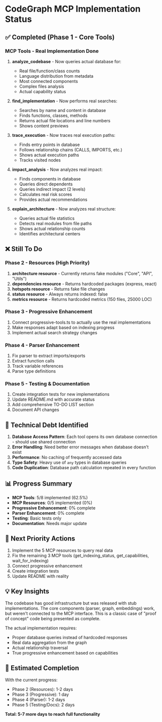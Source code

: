 # CodeGraph MCP Implementation Status

## ✅ Completed (Phase 1 - Core Tools)

### MCP Tools - Real Implementation Done
1. **analyze_codebase** - Now queries actual database for:
   - Real file/function/class counts
   - Language distribution from metadata
   - Most connected components
   - Complex files analysis
   - Actual capability status

2. **find_implementation** - Now performs real searches:
   - Searches by name and content in database
   - Finds functions, classes, methods
   - Returns actual file locations and line numbers
   - Shows content previews

3. **trace_execution** - Now traces real execution paths:
   - Finds entry points in database
   - Follows relationship chains (CALLS, IMPORTS, etc.)
   - Shows actual execution paths
   - Tracks visited nodes

4. **impact_analysis** - Now analyzes real impact:
   - Finds components in database
   - Queries direct dependents
   - Queries indirect impact (2 levels)
   - Calculates real risk scores
   - Provides actual recommendations

5. **explain_architecture** - Now analyzes real structure:
   - Queries actual file statistics
   - Detects real modules from file paths
   - Shows actual relationship counts
   - Identifies architectural centers

## ❌ Still To Do

### Phase 2 - Resources (High Priority)
1. **architecture resource** - Currently returns fake modules ("Core", "API", "Utils")
2. **dependencies resource** - Returns hardcoded packages (express, react)
3. **hotspots resource** - Returns fake file changes
4. **status resource** - Always returns indexed: false
5. **metrics resource** - Returns hardcoded metrics (150 files, 25000 LOC)

### Phase 3 - Progressive Enhancement
1. Connect progressive-tools.ts to actually use the real implementations
2. Make responses adapt based on indexing progress
3. Implement actual search strategy changes

### Phase 4 - Parser Enhancement
1. Fix parser to extract imports/exports
2. Extract function calls
3. Track variable references
4. Parse type definitions

### Phase 5 - Testing & Documentation
1. Create integration tests for new implementations
2. Update README.md with accurate status
3. Add comprehensive TO-DO LIST section
4. Document API changes

## 🔧 Technical Debt Identified

1. **Database Access Pattern**: Each tool opens its own database connection - should use shared connection
2. **Error Handling**: Need better error messages when database doesn't exist
3. **Performance**: No caching of frequently accessed data
4. **Type Safety**: Heavy use of `any` types in database queries
5. **Code Duplication**: Database path calculation repeated in every function

## 📊 Progress Summary

- **MCP Tools**: 5/8 implemented (62.5%)
- **MCP Resources**: 0/5 implemented (0%)
- **Progressive Enhancement**: 0% complete
- **Parser Enhancement**: 0% complete
- **Testing**: Basic tests only
- **Documentation**: Needs major update

## 🎯 Next Priority Actions

1. Implement the 5 MCP resources to query real data
2. Fix the remaining 3 MCP tools (get_indexing_status, get_capabilities, wait_for_indexing)
3. Connect progressive enhancement
4. Create integration tests
5. Update README with reality

## 💡 Key Insights

The codebase has good infrastructure but was released with stub implementations. The core components (parser, graph, embeddings) work, but weren't connected to the MCP interface. This is a classic case of "proof of concept" code being presented as complete.

The actual implementation requires:
- Proper database queries instead of hardcoded responses
- Real data aggregation from the graph
- Actual relationship traversal
- True progressive enhancement based on capabilities

## 🚀 Estimated Completion

With the current progress:
- Phase 2 (Resources): 1-2 days
- Phase 3 (Progressive): 1 day
- Phase 4 (Parser): 1-2 days
- Phase 5 (Testing/Docs): 2 days

**Total: 5-7 more days to reach full functionality**
